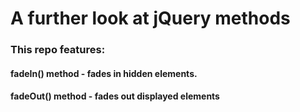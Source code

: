 # A further look at jQuery methods
### This repo features:
####    fadeIn() method - fades in hidden elements.
####    fadeOut() method - fades out displayed elements